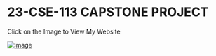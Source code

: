 # 23-CSE-113 CAPSTONE PROJECT

Click on the Image to View My Website

<a href="mumbai-indians-paltan.vercel.app">![image](https://github.com/user-attachments/assets/765e0881-cbca-4994-afb3-44ddd527bfa7)</a>
